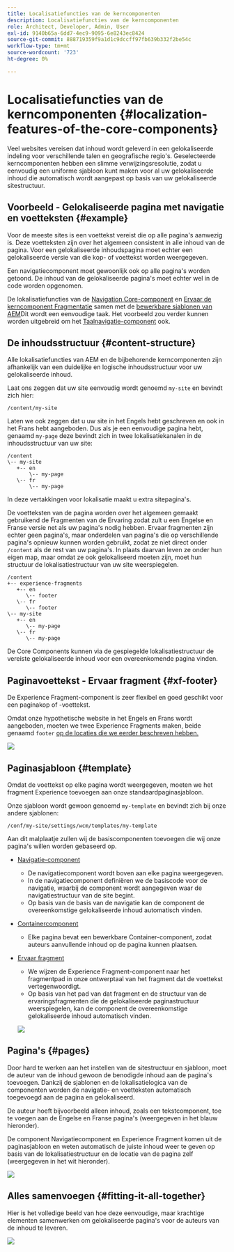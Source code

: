 ```yaml
---
title: Localisatiefuncties van de kerncomponenten
description: Localisatiefuncties van de kerncomponenten
role: Architect, Developer, Admin, User
exl-id: 9140b65a-6dd7-4ec9-9095-6e8243ec8424
source-git-commit: 888719359f9a1d1c9dccff97fb639b332f2be54c
workflow-type: tm+mt
source-wordcount: '723'
ht-degree: 0%

---
```


# Localisatiefuncties van de kerncomponenten {#localization-features-of-the-core-components}

Veel websites vereisen dat inhoud wordt geleverd in een gelokaliseerde indeling voor verschillende talen en geografische regio&#39;s. Geselecteerde kerncomponenten hebben een slimme verwijzingsresolutie, zodat u eenvoudig een uniforme sjabloon kunt maken voor al uw gelokaliseerde inhoud die automatisch wordt aangepast op basis van uw gelokaliseerde sitestructuur.

## Voorbeeld - Gelokaliseerde pagina met navigatie en voetteksten {#example}

Voor de meeste sites is een voettekst vereist die op alle pagina&#39;s aanwezig is. Deze voetteksten zijn over het algemeen consistent in alle inhoud van de pagina. Voor een gelokaliseerde inhoudspagina moet echter een gelokaliseerde versie van die kop- of voettekst worden weergegeven.

Een navigatiecomponent moet gewoonlijk ook op alle pagina&#39;s worden getoond. De inhoud van de gelokaliseerde pagina&#39;s moet echter wel in de code worden opgenomen.

De lokalisatiefuncties van de [Navigation Core-component](/help/components/navigation.md) en [Ervaar de kerncomponent Fragmentatie](/help/components/experience-fragment.md) samen met de [bewerkbare sjablonen van AEM](https://experienceleague.adobe.com/docs/experience-manager-cloud-service/sites/authoring/features/templates.html)Dit wordt een eenvoudige taak. Het voorbeeld zou verder kunnen worden uitgebreid om het [Taalnavigatie-component](/help/components/language-navigation.md) ook.

## De inhoudsstructuur {#content-structure}

Alle lokalisatiefuncties van AEM en de bijbehorende kerncomponenten zijn afhankelijk van een duidelijke en logische inhoudsstructuur voor uw gelokaliseerde inhoud.

Laat ons zeggen dat uw site eenvoudig wordt genoemd `my-site` en bevindt zich hier:

```
/content/my-site
```

Laten we ook zeggen dat u uw site in het Engels hebt geschreven en ook in het Frans hebt aangeboden. Dus als je een eenvoudige pagina hebt, genaamd `my-page` deze bevindt zich in twee lokalisatiekanalen in de inhoudsstructuur van uw site:

```
/content
\-- my-site
   +-- en
       \-- my-page
   \-- fr
       \-- my-page
```

In deze vertakkingen voor lokalisatie maakt u extra sitepagina&#39;s.

De voetteksten van de pagina worden over het algemeen gemaakt gebruikend de Fragmenten van de Ervaring zodat zult u een Engelse en Franse versie net als uw pagina&#39;s nodig hebben. Ervaar fragmenten zijn echter geen pagina&#39;s, maar onderdelen van pagina&#39;s die op verschillende pagina&#39;s opnieuw kunnen worden gebruikt, zodat ze niet direct onder `/content` als de rest van uw pagina&#39;s. In plaats daarvan leven ze onder hun eigen map, maar omdat ze ook gelokaliseerd moeten zijn, moet hun structuur de lokalisatiestructuur van uw site weerspiegelen.

```
/content
+-- experience-fragments
   +-- en
      \-- footer
   \-- fr
      \-- footer
\-- my-site
   +-- en
      \-- my-page
   \-- fr
      \-- my-page
```

De Core Components kunnen via de gespiegelde lokalisatiestructuur de vereiste gelokaliseerde inhoud voor een overeenkomende pagina vinden.

## Paginavoettekst - Ervaar fragment {#xf-footer}

De Experience Fragment-component is zeer flexibel en goed geschikt voor een paginakop of -voettekst.

Omdat onze hypothetische website in het Engels en Frans wordt aangeboden, moeten we twee Experience Fragments maken, beide genaamd `footer` [op de locaties die we eerder beschreven hebben.](#content-structure)

![](/help/assets/screen-shot-2019-09-09-11.08.28.png)

## Paginasjabloon {#template}

Omdat de voettekst op elke pagina wordt weergegeven, moeten we het fragment Experience toevoegen aan onze standaardpaginasjabloon.

Onze sjabloon wordt gewoon genoemd `my-template` en bevindt zich bij onze andere sjablonen:

```
/conf/my-site/settings/wcm/templates/my-template
```

Aan dit malplaatje zullen wij de basiscomponenten toevoegen die wij onze pagina&#39;s willen worden gebaseerd op.

* [Navigatie-component](/help/components/navigation.md)
   * De navigatiecomponent wordt boven aan elke pagina weergegeven.
   * In de navigatiecomponent definiëren we de basiscode voor de navigatie, waarbij de component wordt aangegeven waar de navigatiestructuur van de site begint.
   * Op basis van de basis van de navigatie kan de component de overeenkomstige gelokaliseerde inhoud automatisch vinden.
* [Containercomponent](/help/components/container.md)
   * Elke pagina bevat een bewerkbare Container-component, zodat auteurs aanvullende inhoud op de pagina kunnen plaatsen.
* [Ervaar fragment](/help/components/experience-fragment.md)
   * We wijzen de Experience Fragment-component naar het fragmentpad in onze ontwerptaal van het fragment dat de voettekst vertegenwoordigt.
   * Op basis van het pad van dat fragment en de structuur van de ervaringsfragmenten die de gelokaliseerde paginastructuur weerspiegelen, kan de component de overeenkomstige gelokaliseerde inhoud automatisch vinden.

   ![](/help/assets/screen-shot-2019-09-09-11.20.10.png)

## Pagina&#39;s {#pages}

Door hard te werken aan het instellen van de sitestructuur en sjabloon, moet de auteur van de inhoud gewoon de benodigde inhoud aan de pagina&#39;s toevoegen. Dankzij de sjablonen en de lokalisatielogica van de componenten worden de navigatie- en voetteksten automatisch toegevoegd aan de pagina en gelokaliseerd.

De auteur hoeft bijvoorbeeld alleen inhoud, zoals een tekstcomponent, toe te voegen aan de Engelse en Franse pagina&#39;s (weergegeven in het blauw hieronder).

De component Navigatiecomponent en Experience Fragment komen uit de paginasjabloon en weten automatisch de juiste inhoud weer te geven op basis van de lokalisatiestructuur en de locatie van de pagina zelf (weergegeven in het wit hieronder).

![](/help/assets/screen-shot-2019-09-09-11.22.14.png)

## Alles samenvoegen {#fitting-it-all-together}

Hier is het volledige beeld van hoe deze eenvoudige, maar krachtige elementen samenwerken om gelokaliseerde pagina&#39;s voor de auteurs van de inhoud te leveren.

![](/help/assets/screen-shot-2019-09-09-11.27.58.png)
